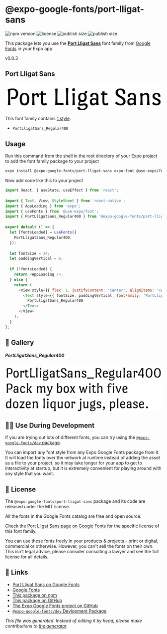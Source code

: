# @expo-google-fonts/port-lligat-sans

![npm version](https://flat.badgen.net/npm/v/@expo-google-fonts/port-lligat-sans)
![license](https://flat.badgen.net/github/license/expo/google-fonts)
![publish size](https://flat.badgen.net/packagephobia/install/@expo-google-fonts/port-lligat-sans)
![publish size](https://flat.badgen.net/packagephobia/publish/@expo-google-fonts/port-lligat-sans)

This package lets you use the [**Port Lligat Sans**](https://fonts.google.com/specimen/Port+Lligat+Sans) font family from [Google Fonts](https://fonts.google.com/) in your Expo app.

v0.0.3

## Port Lligat Sans

![Port Lligat Sans](./font-family.png)

This font family contains [1 style](#gallery).

- `PortLligatSans_Regular400`

## Usage

Run this command from the shell in the root directory of your Expo project to add the font family package to your project
```sh
expo install @expo-google-fonts/port-lligat-sans expo-font @use-expo/font
```

Now add code like this to your project
```js
import React, { useState, useEffect } from 'react';

import { Text, View, StyleSheet } from 'react-native';
import { AppLoading } from 'expo';
import { useFonts } from '@use-expo/font';
import { PortLligatSans_Regular400 } from '@expo-google-fonts/port-lligat-sans';

export default () => {
  let [fontsLoaded] = useFonts({
    PortLligatSans_Regular400,
  });

  let fontSize = 24;
  let paddingVertical = 6;

  if (!fontsLoaded) {
    return <AppLoading />;
  } else {
    return (
      <View style={{ flex: 1, justifyContent: 'center', alignItems: 'center' }}>
        <Text style={{ fontSize, paddingVertical, fontFamily: 'PortLligatSans_Regular400' }}>
          PortLligatSans_Regular400
        </Text>
      </View>
    );
  }
};

```

## 🔡 Gallery

##### PortLligatSans_Regular400
![PortLligatSans_Regular400](./84c1f23904d96ac1b51af7e38d0892c88f5a84b7bdd1c30685b9cb4d2213706d.ttf.png)


## 👩‍💻 Use During Development

If you are trying out lots of different fonts, you can try using the [`@expo-google-fonts/dev` package](https://github.com/expo/google-fonts/tree/master/font-packages/dev#readme).

You can import *any* font style from any Expo Google Fonts package from it. It will load the fonts
over the network at runtime instead of adding the asset as a file to your project, so it may take longer
for your app to get to interactivity at startup, but it is extremely convenient
for playing around with any style that you want.

## 📖 License

The `@expo-google-fonts/port-lligat-sans` package and its code are released under the MIT license.

All the fonts in the Google Fonts catalog are free and open source.

Check the [Port Lligat Sans page on Google Fonts](https://fonts.google.com/specimen/Port+Lligat+Sans) for the specific license of this font family.

You can use these fonts freely in your products & projects - print or digital, commercial or otherwise. However, you can't sell the fonts on their own. This isn't legal advice, please consider consulting a lawyer and see the full license for all details.

## 🔗 Links

- [Port Lligat Sans on Google Fonts](https://fonts.google.com/specimen/Port+Lligat+Sans)
- [Google Fonts](https://fonts.google.com/)
- [This package on npm](https://www.npmjs.com/package/@expo-google-fonts/port-lligat-sans)
- [This package on GitHub](https://github.com/expo/google-fonts/tree/master/font-packages/port-lligat-sans)
- [The Expo Google Fonts project on GitHub](https://github.com/expo/google-fonts)
- [`@expo-google-fonts/dev` Devlopment Package](https://github.com/expo/google-fonts/tree/master/font-packages/dev)


*This file was generated. Instead of editing it by head, please make contributions to [the generator](https://github.com/expo/google-fonts/tree/master/packages/generator)*
